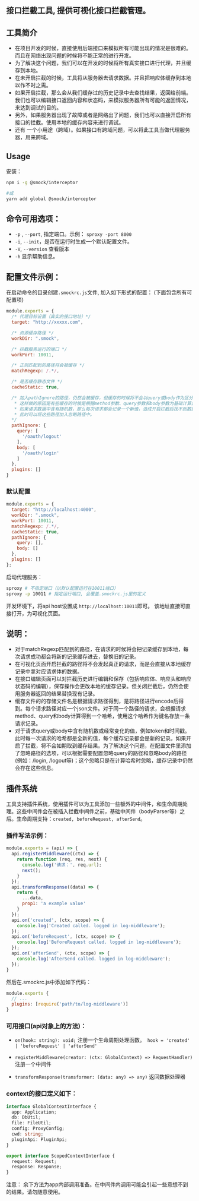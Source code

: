 接口拦截工具, 提供可视化接口拦截管理。
---

## 工具简介

- 在项目开发的时候，直接使用后端接口来模拟所有可能出现的情况是很难的。而且在网络出现问题的时候将不能正常的进行开发。
- 为了解决这个问题，我们可以在开发的时候将所有真实接口进行代理，并且缓存到本地。
- 在未开启拦截的时候，工具将从服务器去请求数据。并且把响应体缓存到本地以作不时之需。
- 如果开启拦截，那么会从我们缓存过的历史记录中去查找结果，返回给前端。我们也可以编辑接口返回内容和状态码，来模拟服务器所有可能的返回情况，来达到调试的目的。
- 另外，如果服务器出现了故障或者是网络出了问题，我们也可以直接开启所有接口的拦截。使用本地的缓存内容来进行调试。
- 还有 一个小用途（跨域）。如果接口有跨域问题，可以将此工具当做代理服务器，用来跨域。

## Usage

安装：
```bash
npm i -g @smock/interceptor

#或
yarn add global @smock/interceptor
```
## 命令可用选项：

- `-p` , `--port`, 指定端口。示例： `sproxy -port 8000`
- `-i`, `--init`，是否在运行时生成一个默认配置文件。
- `-V`, `--version` 查看版本
- `-h` 显示帮助信息。

## 配置文件示例：
在启动命令的目录创建`.smockrc.js`文件, 加入如下形式的配置：
(下面包含所有可配置项)
```js
module.exports = {
  /* 代理目标设置（真实的接口地址）*/
  target: "http://xxxxx.com",

  /* 资源缓存路径 */
  workDir: ".smock",

  /* 拦截服务运行的端口 */
  workPort: 10011,

  /* 正则匹配到的路径将会被缓存 */
  matchRegexp: /.*/,

  /* 是否缓存静态文件 */
  cacheStatic: true,

  /* 加入pathIgnore的路径，仍然会被缓存，但缓存的时候将不会以query或body作为区分
   * 这样做的原因是有些缓存的时候是根据method参数、query参数和body参数为基础计算出来的哈希值
   * 如果请求数据中含有随机数，那么每次请求都会记录一个新值，造成开启拦截后找不到数据的情况
   * 此时可以将这些路径加入忽略路径中。
  */
  pathIgnore: {
    query: [
      '/oauth/logout'
    ],
    body: [
      '/oauth/login'
    ]
  },
  plugins: []
}
```

### 默认配置
```js
module.exports = {
  target: "http://localhost:4000",
  workDir: ".smock",
  workPort: 10011,
  matchRegexp: /.*/,
  cacheStatic: true,
  pathIgnore: {
    query: [],
    body: []
  },
  plugins: []
};
```

启动代理服务：
```bash
sproxy # 不指定端口（以默认配置运行在10011端口）
sproxy -p 10011 # 指定运行端口, 会覆盖.smockrc.js里的定义
```

开发环境下，将api host设置成 `http://localhost:10011`即可。
该地址直接可直接打开，为可视化页面。

## 说明：
- 对于matchRegexp匹配到的路径，在请求的时候将会把记录缓存到本地，每次请求成功都会将新的记录缓存进去，替换旧的记录。
- 在可视化页面开启拦截的路径将不会发起真正的请求，而是会直接从本地缓存记录中拿对应请求体的数据。
- 在接口编辑页面可以对拦截历史进行编辑和保存（包括响应体、响应头和响应状态码的编辑），保存操作会更改本地的缓存记录。但关闭拦截后，仍然会使用服务器返回的结果替换现有记录。
- 缓存文件的的存储文件名是根据请求路径得到，是将路径进行encode后得到。每个请求路径对应一个json文件。对于同一个路径的请求，会根据请求method、query和body计算得到一个哈希，使用这个哈希作为键名存放一条请求记录。
- 对于请求query或body中含有随机数或经常变化的值，例如token和时间戳。此时每一次请求的哈希都是全新的值，每个缓存记录都会是新的记录。如果开启了拦截，将不会如期取到缓存结果。为了解决这个问题，在配置文件里添加了忽略路径的选项，可以根据需要配置忽略query的路径和忽略body的路径(例如：/login, /logout等)；这个忽略只是在计算哈希时忽略，缓存记录中仍然会存在这些信息。

## 插件系统

工具支持插件系统，使用插件可以为工具添加一些额外的中间件，和生命周期处理。这些中间件会在被插入拦截中间件之前，基础中间件（bodyParser等）之后。生命周期支持：`created, beforeRequest, afterSend`。

### 插件写法示例：
```javascript
module.exports = (api) => {
  api.registerMiddleware((ctx) => {
    return function (req, res, next) {
      console.log('请求：', req.url);
      next();
    }
  });
  api.transformResponse((data) => {
    return {
      ...data,
      prop1: 'a example value'
    }
  });
  api.on('created', (ctx, scope) => {
    console.log('Created called. logged in log-middleware');
  });
  api.on('beforeRequest', (ctx, scope) => {
    console.log('BeforeRequest called. logged in log-middleware');
  });
  api.on('afterSend', (ctx, scope) => {
    console.log('AfterSend called. logged in log-middleware');
  });
}
```
然后在.smockrc.js中添加如下代码：
```javascript
module.exports {
  // ...
  plugins: [require('path/to/log-middleware')]
}
```

### 可用接口(api对象上的方法)：

- `on(hook: string): void;` 注册一个生命周期处理函数。` hook = 'created' | 'beforeRequest' | 'afterSend'`

- `registerMiddleware(creator: (ctx: GlobalContext) => RequestHandler)` 注册一个中间件

- `transformResponse(transformer: (data: any) => any)` 返回数据处理器

### context的接口定义如下：

```typescript
interface GlobalContextInterface {
  app: Application;
  db: DbUtil;
  file: FileUtil;
  config: ProxyConfig;
  cwd: string;
  pluginApi: PluginApi;
}

export interface ScopedContextInterface {
  request: Request;
  response: Response;
}

```

注意： 余下方法为app内部调用准备。在中间件内调用可能会引起一些意想不到的结果。请勿随意使用。